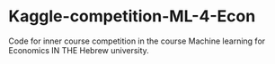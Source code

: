 # Kaggle-competition-ML-4-Econ
Code for inner course competition in the course Machine learning for Economics IN THE Hebrew university.
